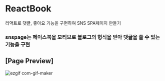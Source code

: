 # ReactBook
리액트로 댓글, 좋아요 기능을 구현하여 SNS SPA페이지 만들기
###  snspage는 페이스북을 모티브로 블로그의 형식을 받아 댓글을 쓸 수 있는 기능을 구현

## [Page Preview]
![ezgif com-gif-maker](https://user-images.githubusercontent.com/62490238/105670394-57b6ef00-5f24-11eb-8b58-0ee802247c8c.gif)
